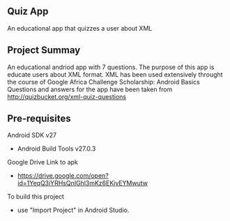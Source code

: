 Quiz App
---------
An educational app that quizzes a user about XML


Project Summay 
--------------
An educational andriod app with 7 questions.
The purpose of this app is educate users about XML format.
XML has been used extensively throught the course of Google Africa Challenge Scholarship: Android Basics
Questions and answers for the app have been taken from http://quizbucket.org/xml-quiz-questions


Pre-requisites
--------------
Android SDK v27
- Android Build Tools v27.0.3

Google Drive Link to apk 
- https://drive.google.com/open?id=1YeqQ3iYRHsQnIGhl3mKz6EKjvEYMwutw


To build this project
- use "Import Project" in Android Studio.
